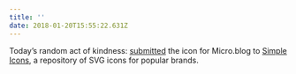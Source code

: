 ```yaml
---
title: ''
date: 2018-01-20T15:55:22.631Z
---
```

Today’s random act of kindness: [submitted](https://github.com/simple-icons/simple-icons/pull/745) the icon for Micro.blog to [Simple Icons](https://simpleicons.org), a repository of SVG icons for popular brands.
